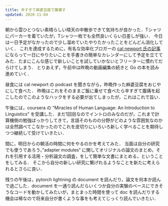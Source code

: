 ```yaml
---
title: 辛すぎて麻婆豆腐で腹壊す
updated: 2020-11-04
---
```


朝から雲ひとつない素晴らしい晴天の中散歩できて気持ちが良かった．Tシャツにパーカーを着ていたが，Tシャツ一枚でも全然良いくらい日差しが強い．
今日は一日予定がなかったので少し溜めていたやりたかったことをどんどん消化していく．
これを達成するために，有名な効率化ブロガーの [cal newport 氏の記事](https://www.calnewport.com/blog/2013/12/21/deep-habits-the-importance-of-planning-every-minute-of-your-work-day/) にならって一日にやりたいことを手書きの簡単なカレンダーにして予定を立ててみた．たまにこんな感じで新しいことを試していかないとフリーターに慣れてだらけてしまう．
とりあえず，午前中は昨晩の動画編集の続きと Go の本を読み進めていく．

昼食には cal newport の podcast を聞きながら，昨晩作った麻婆豆腐をおじやにして食べた．
昨晩はこれをそのままご飯に乗せて食べたら辛すぎて腹痛を起こしたのでこのようなハックをする必要が出てしまったが，これはこれで旨い．

午後には，coursera の “Miracles of Human Language: An Introduction to Linguistics” を受講した．まだ1回目なのでイントロのみなのだが，これまで計算機側の勉強ばっかりしてきて，言語そのものの分野がどのような雰囲気なのかは全然調べてこなかったのでこれを皮切りにいろいろ新しく学べることを期待しつつ継続して受けていきたい．

間に，明日からの朝活の時間に何をやるのかを考えてみた．
当面は自分の研究でも使うであろう，”adapter modules“ に関してオリジナルの論文のまとめ，それを引用する活用・分析論文の調査，をして簡単な文書にまとめる，ということをしてみる．
そこから自分の新しい研究に繋げれるようなことを新たに考えられるとさらに良い．

残りの午後は，pytorch lightning の document を読んだり，論文を何本か読んで過ごした．document を一通り読んだらいくつか自分の実験のベースにできそうなコードを動かしてみたいが，まとまった時間を使って doc を読んだりする機会は稀なので将来自分が書くような事をも考えてじっくり読んでいきたい．

